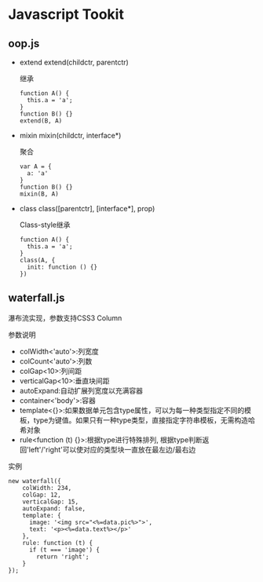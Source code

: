 ﻿Javascript Tookit
==================================================

oop.js
--------------------------------------

* extend extend(childctr, parentctr)

  继承
  ```
  function A() {
    this.a = 'a';
  }
  function B() {}
  extend(B, A)
  ```
* mixin mixin(childctr, interface*)

  聚合
  ```
  var A = {
    a: 'a'
  }
  function B() {}
  mixin(B, A)
  ```
* class class([parentctr], [interface*], prop)
  
  Class-style继承
  ```
  function A() {
    this.a = 'a';
  }
  class(A, {
    init: function () {}
  })
  ```

waterfall.js
--------------------------------------
瀑布流实现，参数支持CSS3 Column

参数说明
* colWidth<'auto'>:列宽度
* colCount<'auto'>:列数
* colGap<10>:列间距
* verticalGap<10>:垂直块间距
* autoExpand<true>:自动扩展列宽度以充满容器
* container<'body'>:容器
* template<{}>:如果数据单元包含type属性，可以为每一种类型指定不同的模板，type为键值。如果只有一种type类型，直接指定字符串模板，无需构造哈希对象
* rule<function (t) {}>:根据type进行特殊排列, 根据type判断返回'left'/'right'可以使对应的类型块一直放在最左边/最右边

实例
```
new waterfall({
    colWidth: 234,
    colGap: 12,
    verticalGap: 15,
    autoExpand: false,
    template: {
      image: '<img src="<%=data.pic%>">',
      text: '<p><%=data.text%></p>'
    },
    rule: function (t) {
      if (t === 'image') {
        return 'right';
    }
});
```